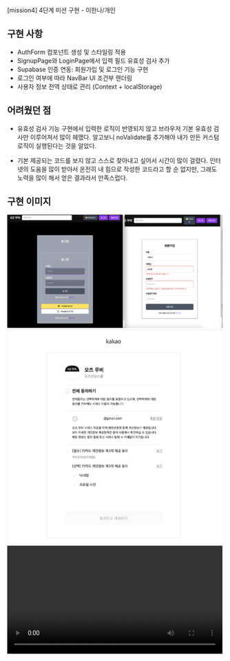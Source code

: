 [mission4] 4단계 미션 구현 - 이한나/개인

## 구현 사항

- AuthForm 컴포넌트 생성 및 스타일링 적용
- SignupPage와 LoginPage에서 입력 필드 유효성 검사 추가
- Supabase 인증 연동: 회원가입 및 로그인 기능 구현
- 로그인 여부에 따라 NavBar UI 조건부 렌더링
- 사용자 정보 전역 상태로 관리 (Context + localStorage)

## 어려웠던 점

- 유효성 검사 기능 구현에서 입력한 로직이 반영되지 않고 브라우저 기본 유효성 검사만 이루어져서 많이 헤맸다. 알고보니 noValidate를 추가해야 내가 만든 커스텀 로직이 실행된다는 것을 알았다.

- 기본 제공되는 코드를 보지 않고 스스로 찾아내고 싶어서 시간이 많이 걸렸다. 인터넷의 도움을 많이 받아서 온전히 내 힘으로 작성한 코드라고 할 순 없지만, 그래도 노력을 많이 해서 얻은 결과라서 만족스럽다.

## 구현 이미지

<img src="https://raw.githubusercontent.com/hannalee7222/oz_react_mini_12/f478aeaf73c33b626d7f8205f52bd4f89f2c440b/movie-info/public/images/4%EC%9D%BC%EC%B0%A8_Login%2CSignup.png" alt="LoginPage/SignupPage" width="500" />
<img src="https://raw.githubusercontent.com/hannalee7222/oz_react_mini_12/f478aeaf73c33b626d7f8205f52bd4f89f2c440b/movie-info/public/images/4%EC%9D%BC%EC%B0%A8_kakaoLogin.png" alt="kakaoLoginPage" width="500" />
<video controls width="500">
  <source src="movie-info/public/images/NavBarDropdown.mov" type="video/quicktime" />
</video>
